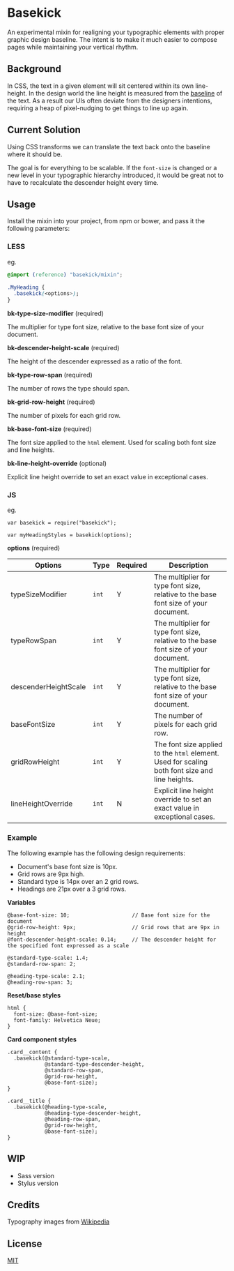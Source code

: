 # Basekick

An experimental mixin for realigning your typographic elements with proper graphic design baseline. The intent is to make it much easier to compose pages while maintaining your vertical rhythm.

## Background

In CSS, the text in a given element will sit centered within its own line-height. In the design world the line height is measured from the [baseline](http://upload.wikimedia.org/wikipedia/commons/thumb/3/39/Typography_Line_Terms.svg/2000px-Typography_Line_Terms.svg.png) of the text. As a result our UIs often deviate from the designers intentions, requiring a heap of pixel-nudging to get things to line up again.

## Current Solution

Using CSS transforms we can translate the text back onto the baseline where it should be.

The goal is for everything to be scalable. If the `font-size` is changed or a new level in your typographic hierarchy introduced, it would be great not to have to recalculate the descender height every time.

## Usage

Install the mixin into your project, from npm or bower, and pass it the following parameters:

### LESS

eg.
```CSS
@import (reference) "basekick/mixin";

.MyHeading {
  .basekick(<options>);
}
```

**bk-type-size-modifier** (required)

The multiplier for type font size, relative to the base font size of your document.

**bk-descender-height-scale** (required)

The height of the descender expressed as a ratio of the font.

**bk-type-row-span** (required)

The number of rows the type should span.

**bk-grid-row-height** (required)

The number of pixels for each grid row.

**bk-base-font-size** (required)

The font size applied to the `html` element. Used for scaling both font size and line heights.

**bk-line-height-override** (optional)

Explicit line height override to set an exact value in exceptional cases.

### JS

eg.
```JS
var basekick = require("basekick");

var myHeadingStyles = basekick(options);
```

**options** (required)

| Options | Type | Required | Description |
| ------------- | ------------- | ------------- | ------------- |
| typeSizeModifier | `int` | Y | The multiplier for type font size, relative to the base font size of your document. |
| typeRowSpan | `int` | Y | The multiplier for type font size, relative to the base font size of your document. |
| descenderHeightScale | `int` | Y | The multiplier for type font size, relative to the base font size of your document. |
| baseFontSize | `int` | Y | The number of pixels for each grid row. |
| gridRowHeight | `int` | Y | The font size applied to the `html` element. Used for scaling both font size and line heights. |
| lineHeightOverride | `int` | N | Explicit line height override to set an exact value in exceptional cases. |


### Example

The following example has the following design requirements:
 - Document's base font size is 10px.
 - Grid rows are 9px high.
 - Standard type is 14px over an 2 grid rows.
 - Headings are 21px over a 3 grid rows.

**Variables**
```Less
@base-font-size: 10;                    // Base font size for the document
@grid-row-height: 9px;                  // Grid rows that are 9px in height
@font-descender-height-scale: 0.14;     // The descender height for the specified font expressed as a scale

@standard-type-scale: 1.4;
@standard-row-span: 2;

@heading-type-scale: 2.1;
@heading-row-span: 3;
```
**Reset/base styles**
```Less
html {
  font-size: @base-font-size;
  font-family: Helvetica Neue;
}
```
**Card component styles**
```Less
.card__content {
  .basekick(@standard-type-scale,
            @standard-type-descender-height,
            @standard-row-span,
            @grid-row-height,
            @base-font-size);
}

.card__title {
  .basekick(@heading-type-scale,
            @heading-type-descender-height,
            @heading-row-span,
            @grid-row-height,
            @base-font-size);
}
```

## WIP

- Sass version
- Stylus version

## Credits

Typography images from [Wikipedia](http://en.wikipedia.org)

## License

[MIT](http://mjt01.mit-license.org)